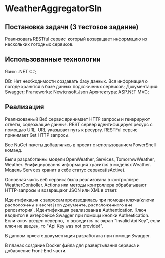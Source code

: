 # WeatherAggregatorSln
## Постановка задачи (3 тестовое задание)
Реализовать RESTful сервис, который возвращает информацию из нескольких погодных сервисов.

## Использованные технологии
Язык: .NET C#;

DB: Нет необходимости создавать базу данных. Вся информация о погоде хранится в базе данных подключеных сервисов;
Документация: Swagger;
Frameworks: Newtonsoft.Json
Архитектура: ASP.NET MVC;

## Реализация
Реализованный Веб сервис принимает HTTP запросы и генерируют ответы, содержащие данные. REST сервер идентифицирует ресурс с помощью URL. URL указывает путь к ресурсу.
RESTFul сервис принимает Get HTTP запросы.

Все NuGet пакеты добавлялись в проект с использованием PowerShell команд.

Были разработанны модели OpenWeather, Services, TomorrowWeather, Weather. Унифицировання информация хранится в моделях Weather. Модель Services хранит в себе статус сервиса(isActive).

Основная часть веб сервиса была реализована в контроллере WeatherController. Actions или методы контроллера обрабатывают HTTP-запросы и возвращают JSON или XML в ответ.

Идентификация к запросам производилась при помощи ключа(ключи расположены в secret json документе, расположенного вне репозитория). Идентификация реализована в Authentication.
Ключ вводится в интерфейсе Swagger при помощи кнопки Authentication. Если ключ введен неверно, то выведится на экран "Invalid Api Key", если ключ не введен, то "Api Key was not provided".

В данном проекте документация разработана при помощи Swagger.

В планах создание Docker файла для развертывания сервиса и добавление Front-End части.
